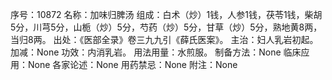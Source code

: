 序号：10872
名称：加味归脾汤
组成：白术（炒）1钱，人参1钱，茯苓1钱，柴胡5分，川芎5分，山栀（炒）5分，芍药（炒）5分，甘草（炒）5分，熟地黄8两，当归8两。
出处：《医部全录》卷三九九引《薛氏医案》。
主治：妇人乳岩初起。
加减：None
功效：内消乳岩。
用法用量：水煎服。
制备方法：None
临床应用：None
各家论述：None
用药禁忌：None
附注：None
